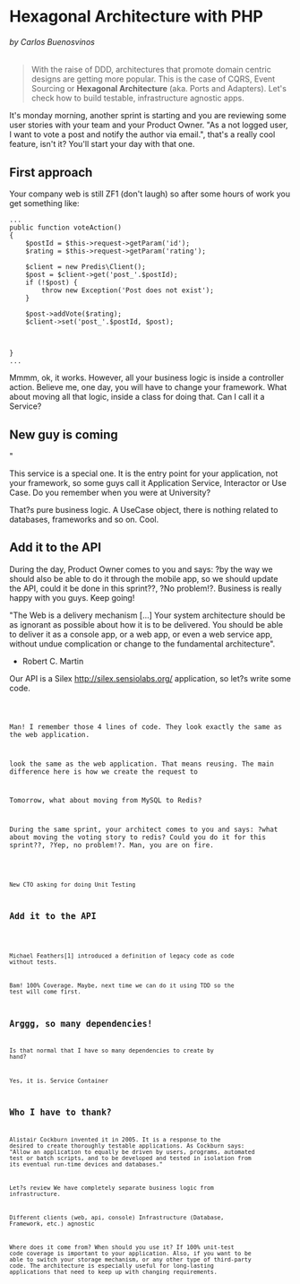 # Hexagonal Architecture with PHP
###### by Carlos Buenosvinos

> With the raise of DDD, architectures that promote
domain centric designs are getting more popular.
This is the case of CQRS, Event Sourcing or **Hexagonal
Architecture** (aka. Ports and Adapters). Let's check
how to build testable, infrastructure agnostic apps.

It's monday morning, another sprint is starting and you
are reviewing some user stories with your team and your
Product Owner. "As a not logged user, I want to vote a
post and notify the author via email.", that's a really
cool feature, isn't it? You'll start your day with that one.

## First approach

Your company web is still ZF1 (don't laugh) so after some
 hours of work you get something like:

~~~~
...
public function voteAction()
{
    $postId = $this->request->getParam('id');
    $rating = $this->request->getParam('rating');

    $client = new Predis\Client();
    $post = $client->get('post_'.$postId);
    if (!$post) {
        throw new Exception('Post does not exist');
    }

    $post->addVote($rating);
    $client->set('post_'.$postId, $post);

    

}
...
~~~~

Mmmm, ok, it works. However, all your business logic is
inside a controller action.
Believe me, one day, you will have to change your framework.
What about moving all that logic, inside a class for doing that. Can I call it a Service?

## New guy is coming

"

<Complete Code for Use Case>

This service is a special one. It is the entry point for your application, not your framework, so some guys call it Application Service, Interactor or Use Case. Do you remember when you were at University?

<Use Case picture>


That?s pure business logic. A UseCase object, there is nothing related to databases, frameworks and so on. Cool.


## Add it to the API

During the day, Product Owner comes to you and says: ?by the way
we should also be able to do it through the mobile app, so we should
update the API, could it be done in this sprint??, ?No problem!?.
Business is really happy with you guys. Keep going!

"The Web is a delivery mechanism [...] Your system architecture should
be as ignorant as possible about how it is to be delivered. You should
be able to deliver it as a console app, or a web app, or even a web
service app, without undue complication or change to the fundamental
architecture".
- Robert C. Martin

Our API is a Silex <http://silex.sensiolabs.org/> application, so let?s write some code.

<CODE>

Man! I remember those 4 lines of code. They look exactly the same as the web application.

 look the same as the web application. That means reusing. The main difference here is how we create the request to





Tomorrow, what about moving from MySQL to Redis?

During the same sprint, your architect comes to you and says: ?what about moving the voting story to redis? Could you do it for this sprint??, ?Yep, no problem!?. Man, you are on fire.

<Code for the new Adapter>




New CTO asking for doing Unit Testing


## Add it to the API

<Test Code>

Michael Feathers[1] introduced a definition of legacy code as code without tests.

Bam! 100% Coverage. Maybe, next time we can do it using TDD so the test will come first.

## Arggg, so many dependencies!

Is that normal that I have so many dependencies to create by hand?

Yes, it is. Service Container


## Who I have to thank?
Alistair Cockburn invented it in 2005. It is a response to the desired
to create thoroughly testable applications. As Cockburn says: "Allow an
application to equally be driven by users, programs, automated test or
batch scripts, and to be developed and tested in isolation from its eventual run-time devices and databases."



Let?s review
We have completely separate business logic from infrastructure.

Different clients (web, api, console)
Infrastructure (Database, Framework, etc.) agnostic

Where does it come from?
When should you use it?
If 100% unit-test code coverage is important to your application. Also, if you want to be able to switch your storage mechanism, or any other type of third-party code. The architecture is especially useful for long-lasting applications that need to keep up with changing requirements.

